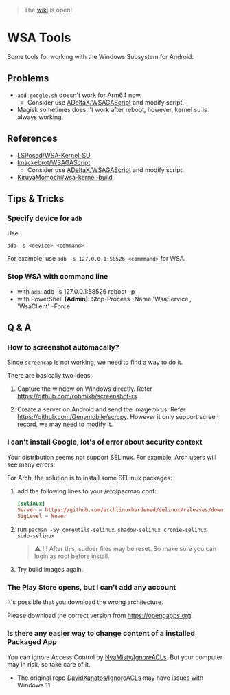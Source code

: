 > The [wiki](https://github.com/KiruyaMomochi/wsa-tools/wiki) is open!

# WSA Tools

Some tools for working with the Windows Subsystem for Android.

## Problems

- `add-google.sh` doesn't work for Arm64 now.
    - Consider use [ADeltaX/WSAGAScript](https://github.com/ADeltaX/WSAGAScript) and modify script.
- Magisk sometimes doesn't work after reboot, however, kernel su is always working.

## References

- [LSPosed/WSA-Kernel-SU](https://github.com/LSPosed/WSA-Kernel-SU)
- [knackebrot/WSAGAScript](https://github.com/knackebrot/WSAGAScript)
    - Consider use [ADeltaX/WSAGAScript](https://github.com/ADeltaX/WSAGAScript) and modify script.
- [KiruyaMomochi/wsa-kernel-build](https://github.com/KiruyaMomochi/wsa-kernel-build)

## Tips & Tricks

### Specify device for `adb`

Use

    adb -s <device> <command>

For example, use `adb -s 127.0.0.1:58526 <commmand>` for WSA.

### Stop WSA with command line

- with `adb`:
    adb -s 127.0.0.1:58526 reboot -p
- with PowerShell **(Admin)**:
    Stop-Process -Name 'WsaService', 'WsaClient' -Force

## Q & A

### How to screenshot automacally?

Since `screencap` is not working, we need to find a way to do it.

There are basically two ideas:

1. Capture the window on Windows directly.
    Refer <https://github.com/robmikh/screenshot-rs>.

2. Create a server on Android and send the image to us.
    Refer <https://github.com/Genymobile/scrcpy>.
    However it only support screen record, we may need to modify it.

### I can't install Google, lot's of error about security context

Your distribution seems not support SELinux. For example, Arch users will see many errors.

For Arch, the solution is to install some SELinux packages:
1. add the following lines to your /etc/pacman.conf:
    ```conf
    [selinux]
    Server = https://github.com/archlinuxhardened/selinux/releases/download/ArchLinux-SELinux
    SigLevel = Never
    ```
2. run `pacman -Sy coreutils-selinux shadow-selinux cronie-selinux sudo-selinux`
    > ⚠️ !!! After this, sudoer files may be reset. So make sure you can login as root before install.
3. Try build images again.

### The Play Store opens, but I can't add any account

It's possible that you download the wrong architecture.

Please download the correct version from <https://opengapps.org>.

### Is there any easier way to change content of a installed Packaged App

You can ignore Access Control by [NyaMisty/IgnoreACLs](https://github.com/NyaMisty/IgnoreACLs).
But your computer may in risk, so take care of it.

- The original repo [DavidXanatos/IgnoreACLs](https://github.com/DavidXanatos/IgnoreACLs) may have issues with Windows 11.
